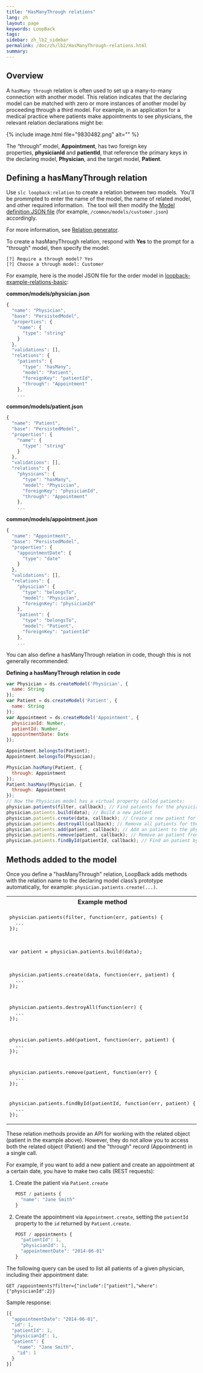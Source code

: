 ```yaml
---
title: "HasManyThrough relations"
lang: zh
layout: page
keywords: LoopBack
tags:
sidebar: zh_lb2_sidebar
permalink: /doc/zh/lb2/HasManyThrough-relations.html
summary:
---
```


## Overview

A `hasMany through` relation is often used to set up a many-to-many connection with another model. This relation indicates that the declaring model can be matched with zero or more instances of another model by proceeding through a third model. For example, in an application for a medical practice where patients make appointments to see physicians, the relevant relation declarations might be:

{% include image.html file="9830482.png" alt="" %}

The “through” model, **Appointment**, has two foreign key properties, **physicianId** and **patientId**, that reference the primary keys in the declaring model, **Physician**, and the target model, **Patient**.

## Defining a hasManyThrough relation

Use `slc loopback:relation` to create a relation between two models.  You'll be prommpted to enter the name of the model, the name of related model, and other required information.  The tool will then modify the [Model definition JSON file](https://docs.strongloop.com/display/zh/Model+definition+JSON+file) (for example, `/common/models/customer.json`) accordingly.

For more information, see [Relation generator](https://docs.strongloop.com/display/zh/Relation+generator).

To create a hasManyThrough relation, respond with **Yes** to the prompt for a "through" model, then specify the model:

```
[?] Require a through model? Yes
[?] Choose a through model: Customer
```

For example, here is the model JSON file for the order model in [loopback-example-relations-basic](https://github.com/strongloop/loopback-example-relations-basic):

**common/models/physician.json**

```js
{ 
  "name": "Physician",
  "base": "PersistedModel",
  "properties": {
    "name": {
      "type": "string"
    }
  },
  "validations": [],
  "relations": {
    "patients": {
      "type": "hasMany",
      "model": "Patient",
      "foreignKey": "patientId",
      "through": "Appointment"
    },
    ...
```

**common/models/patient.json**

```js
{ 
  "name": "Patient",
  "base": "PersistedModel",
  "properties": {
    "name": {
      "type": "string"
    }
  },
  "validations": [],
  "relations": {
    "physicans": {
      "type": "hasMany",
      "model": "Physician",
      "foreignKey": "physicianId",
      "through": "Appointment"
    },
    ...
```

**common/models/appointment.json**

```js
{ 
  "name": "Appointment",
  "base": "PersistedModel",
  "properties": {
    "appointmentDate": {
      "type": "date"
    }
  },
  "validations": [],
  "relations": {
    "physician": {
      "type": "belongsTo",
      "model": "Physician",
      "foreignKey": "physicianId"
    },
    "patient": {
      "type": "belongsTo",
      "model": "Patient",
      "foreignKey": "patientId"
    },
    ...
```

You can also define a hasManyThrough relation in code, though this is not generally recommended:

**Defining a hasManyThrough relation in code**

```js
var Physician = ds.createModel('Physician', {
  name: String
});
var Patient = ds.createModel('Patient', {
  name: String
});
var Appointment = ds.createModel('Appointment', {
  physicianId: Number,
  patientId: Number,
  appointmentDate: Date
});

Appointment.belongsTo(Patient);
Appointment.belongsTo(Physician);

Physician.hasMany(Patient, {
  through: Appointment
});
Patient.hasMany(Physician, {
  through: Appointment
});
// Now the Physician model has a virtual property called patients:
physician.patients(filter, callback); // Find patients for the physician
physician.patients.build(data); // Build a new patient
physician.patients.create(data, callback); // Create a new patient for the physician
physician.patients.destroyAll(callback); // Remove all patients for the physician
physician.patients.add(patient, callback); // Add an patient to the physician
physician.patients.remove(patient, callback); // Remove an patient from the physician
physician.patients.findById(patientId, callback); // Find an patient by id
```

## Methods added to the model

Once you define a "hasManyThrough" relation, LoopBack adds methods with the relation name to the declaring model class’s prototype automatically, for example: `physician.patients.create(...)`.

<table>
  <tbody>
    <tr>
      <th>Example method</th>
      <th>Description</th>
    </tr>
    <tr>
      <td><pre>physician.patients(filter, function(err, patients) {<br>  ...<br>});</pre></td>
      <td>Find patients for the physician.</td>
    </tr>
    <tr>
      <td><pre>var patient = physician.patients.build(data);</pre></td>
      <td>Create a new patient.</td>
    </tr>
    <tr>
      <td><pre>physician.patients.create(data, function(err, patient) {<br>  ...<br>});</pre></td>
      <td>Create a new patient for the physician.</td>
    </tr>
    <tr>
      <td><pre>physician.patients.destroyAll(function(err) {<br>  ...<br>});</pre></td>
      <td>Remove all patients for the physician</td>
    </tr>
    <tr>
      <td><pre>physician.patients.add(patient, function(err, patient) {<br>  ...<br>});</pre></td>
      <td>Add a patient to the physician.</td>
    </tr>
    <tr>
      <td><pre>physician.patients.remove(patient, function(err) {<br>  ...<br>});</pre></td>
      <td>Remove a patient from the physician.</td>
    </tr>
    <tr>
      <td><pre>physician.patients.findById(patientId, function(err, patient) {<br>  ...<br>});</pre></td>
      <td>Find an patient by ID.</td>
    </tr>
  </tbody>
</table>

These relation methods provide an API for working with the related object (patient in the example above). However, they do not allow you to access both the related object (Patient) and the "through" record (Appointment) in a single call.

For example, if you want to add a new patient and create an appointment at a certain date, you have to make two calls (REST requests):

1.  Create the patient via ``Patient.create``

    ```js
    POST / patients {
      "name": "Jane Smith"
    }
    ```

2.  Create the appointment via `Appointment.create`, setting the `patientId` property to the `id` returned by `Patient.create`.

    ```js
    POST / appointments {
      "patientId": 1,
      "physicianId": 1,
      "appointmentDate": "2014-06-01"
    }
    ```

The following query can be used to list all patients of a given physician, including their appointment date:

`GET /appointments?filter={"include":["patient"],"where":{"physicianId":2}}`

Sample response:

```js
[{
  "appointmentDate": "2014-06-01",
  "id": 1,
  "patientId": 1,
  "physicianId": 1,
  "patient": {
    "name": "Jane Smith",
    "id": 1
  }
}]
```
